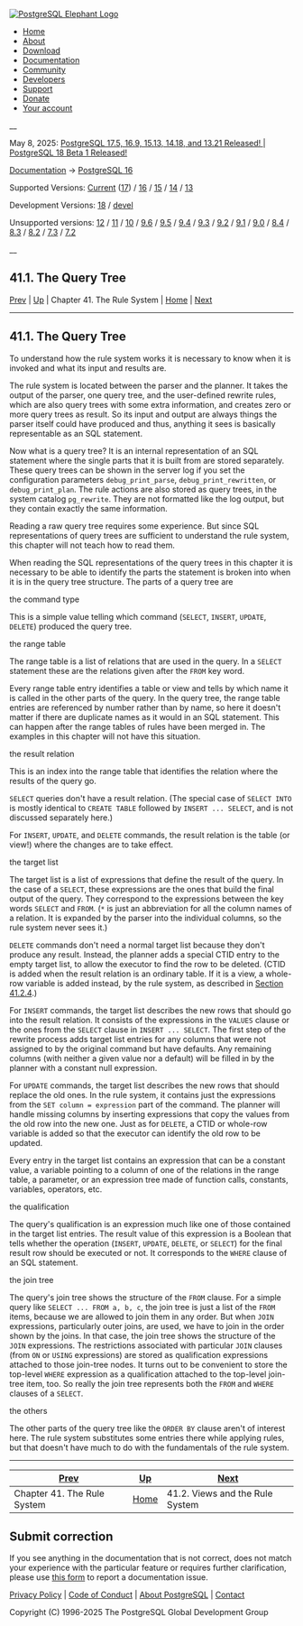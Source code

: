 [ ![PostgreSQL Elephant Logo](/media/img/about/press/elephant.png) ](/)

  * [Home](/ "Home")
  * [About](/about/ "About")
  * [Download](/download/ "Download")
  * [Documentation](/docs/ "Documentation")
  * [Community](/community/ "Community")
  * [Developers](/developer/ "Developers")
  * [Support](/support/ "Support")
  * [Donate](/about/donate/ "Donate")
  * [Your account](/account/ "Your account")

__

May 8, 2025: [ PostgreSQL 17.5, 16.9, 15.13, 14.18, and 13.21 Released! ](/about/news/postgresql-175-169-1513-1418-and-1321-released-3072/) | [ PostgreSQL 18 Beta 1 Released! ](/about/news/postgresql-18-beta-1-released-3070/)

[Documentation](/docs/ "Documentation") -> [PostgreSQL
16](/docs/16/index.html)

Supported Versions: [Current](/docs/current/querytree.html "PostgreSQL 17 -
41.1. The Query Tree") ([17](/docs/17/querytree.html "PostgreSQL 17 -
41.1. The Query Tree")) / [16](/docs/16/querytree.html "PostgreSQL 16 -
41.1. The Query Tree") / [15](/docs/15/querytree.html "PostgreSQL 15 -
41.1. The Query Tree") / [14](/docs/14/querytree.html "PostgreSQL 14 -
41.1. The Query Tree") / [13](/docs/13/querytree.html "PostgreSQL 13 -
41.1. The Query Tree")

Development Versions: [18](/docs/18/querytree.html "PostgreSQL 18 - 41.1. The
Query Tree") / [devel](/docs/devel/querytree.html "PostgreSQL devel -
41.1. The Query Tree")

Unsupported versions: [12](/docs/12/querytree.html "PostgreSQL 12 - 41.1. The
Query Tree") / [11](/docs/11/querytree.html "PostgreSQL 11 - 41.1. The Query
Tree") / [10](/docs/10/querytree.html "PostgreSQL 10 - 41.1. The Query Tree")
/ [9.6](/docs/9.6/querytree.html "PostgreSQL 9.6 - 41.1. The Query Tree") /
[9.5](/docs/9.5/querytree.html "PostgreSQL 9.5 - 41.1. The Query Tree") /
[9.4](/docs/9.4/querytree.html "PostgreSQL 9.4 - 41.1. The Query Tree") /
[9.3](/docs/9.3/querytree.html "PostgreSQL 9.3 - 41.1. The Query Tree") /
[9.2](/docs/9.2/querytree.html "PostgreSQL 9.2 - 41.1. The Query Tree") /
[9.1](/docs/9.1/querytree.html "PostgreSQL 9.1 - 41.1. The Query Tree") /
[9.0](/docs/9.0/querytree.html "PostgreSQL 9.0 - 41.1. The Query Tree") /
[8.4](/docs/8.4/querytree.html "PostgreSQL 8.4 - 41.1. The Query Tree") /
[8.3](/docs/8.3/querytree.html "PostgreSQL 8.3 - 41.1. The Query Tree") /
[8.2](/docs/8.2/querytree.html "PostgreSQL 8.2 - 41.1. The Query Tree") /
[7.3](/docs/7.3/querytree.html "PostgreSQL 7.3 - 41.1. The Query Tree") /
[7.2](/docs/7.2/querytree.html "PostgreSQL 7.2 - 41.1. The Query Tree")

__

41.1. The Query Tree  
---  
[Prev](rules.html "Chapter 41. The Rule System")  | [Up](rules.html "Chapter 41. The Rule System") | Chapter 41. The Rule System | [Home](index.html "PostgreSQL 16.9 Documentation") |  [Next](rules-views.html "41.2. Views and the Rule System")  
  
* * *

## 41.1. The Query Tree #

To understand how the rule system works it is necessary to know when it is
invoked and what its input and results are.

The rule system is located between the parser and the planner. It takes the
output of the parser, one query tree, and the user-defined rewrite rules,
which are also query trees with some extra information, and creates zero or
more query trees as result. So its input and output are always things the
parser itself could have produced and thus, anything it sees is basically
representable as an SQL statement.

Now what is a query tree? It is an internal representation of an SQL statement
where the single parts that it is built from are stored separately. These
query trees can be shown in the server log if you set the configuration
parameters `debug_print_parse`, `debug_print_rewritten`, or
`debug_print_plan`. The rule actions are also stored as query trees, in the
system catalog `pg_rewrite`. They are not formatted like the log output, but
they contain exactly the same information.

Reading a raw query tree requires some experience. But since SQL
representations of query trees are sufficient to understand the rule system,
this chapter will not teach how to read them.

When reading the SQL representations of the query trees in this chapter it is
necessary to be able to identify the parts the statement is broken into when
it is in the query tree structure. The parts of a query tree are

the command type

    

This is a simple value telling which command (`SELECT`, `INSERT`, `UPDATE`,
`DELETE`) produced the query tree.

the range table

    

The range table is a list of relations that are used in the query. In a
`SELECT` statement these are the relations given after the `FROM` key word.

Every range table entry identifies a table or view and tells by which name it
is called in the other parts of the query. In the query tree, the range table
entries are referenced by number rather than by name, so here it doesn't
matter if there are duplicate names as it would in an SQL statement. This can
happen after the range tables of rules have been merged in. The examples in
this chapter will not have this situation.

the result relation

    

This is an index into the range table that identifies the relation where the
results of the query go.

`SELECT` queries don't have a result relation. (The special case of `SELECT
INTO` is mostly identical to `CREATE TABLE` followed by `INSERT ... SELECT`,
and is not discussed separately here.)

For `INSERT`, `UPDATE`, and `DELETE` commands, the result relation is the
table (or view!) where the changes are to take effect.

the target list

    

The target list is a list of expressions that define the result of the query.
In the case of a `SELECT`, these expressions are the ones that build the final
output of the query. They correspond to the expressions between the key words
`SELECT` and `FROM`. (`*` is just an abbreviation for all the column names of
a relation. It is expanded by the parser into the individual columns, so the
rule system never sees it.)

`DELETE` commands don't need a normal target list because they don't produce
any result. Instead, the planner adds a special CTID entry to the empty target
list, to allow the executor to find the row to be deleted. (CTID is added when
the result relation is an ordinary table. If it is a view, a whole-row
variable is added instead, by the rule system, as described in [Section
41.2.4](rules-views.html#RULES-VIEWS-UPDATE "41.2.4. Updating a View").)

For `INSERT` commands, the target list describes the new rows that should go
into the result relation. It consists of the expressions in the `VALUES`
clause or the ones from the `SELECT` clause in `INSERT ... SELECT`. The first
step of the rewrite process adds target list entries for any columns that were
not assigned to by the original command but have defaults. Any remaining
columns (with neither a given value nor a default) will be filled in by the
planner with a constant null expression.

For `UPDATE` commands, the target list describes the new rows that should
replace the old ones. In the rule system, it contains just the expressions
from the `SET column = expression` part of the command. The planner will
handle missing columns by inserting expressions that copy the values from the
old row into the new one. Just as for `DELETE`, a CTID or whole-row variable
is added so that the executor can identify the old row to be updated.

Every entry in the target list contains an expression that can be a constant
value, a variable pointing to a column of one of the relations in the range
table, a parameter, or an expression tree made of function calls, constants,
variables, operators, etc.

the qualification

    

The query's qualification is an expression much like one of those contained in
the target list entries. The result value of this expression is a Boolean that
tells whether the operation (`INSERT`, `UPDATE`, `DELETE`, or `SELECT`) for
the final result row should be executed or not. It corresponds to the `WHERE`
clause of an SQL statement.

the join tree

    

The query's join tree shows the structure of the `FROM` clause. For a simple
query like `SELECT ... FROM a, b, c`, the join tree is just a list of the
`FROM` items, because we are allowed to join them in any order. But when
`JOIN` expressions, particularly outer joins, are used, we have to join in the
order shown by the joins. In that case, the join tree shows the structure of
the `JOIN` expressions. The restrictions associated with particular `JOIN`
clauses (from `ON` or `USING` expressions) are stored as qualification
expressions attached to those join-tree nodes. It turns out to be convenient
to store the top-level `WHERE` expression as a qualification attached to the
top-level join-tree item, too. So really the join tree represents both the
`FROM` and `WHERE` clauses of a `SELECT`.

the others

    

The other parts of the query tree like the `ORDER BY` clause aren't of
interest here. The rule system substitutes some entries there while applying
rules, but that doesn't have much to do with the fundamentals of the rule
system.

* * *

[Prev](rules.html "Chapter 41. The Rule System")  | [Up](rules.html "Chapter 41. The Rule System") |  [Next](rules-views.html "41.2. Views and the Rule System")  
---|---|---  
Chapter 41. The Rule System  | [Home](index.html "PostgreSQL 16.9 Documentation") |  41.2. Views and the Rule System  
  
## Submit correction

If you see anything in the documentation that is not correct, does not match
your experience with the particular feature or requires further clarification,
please use [this form](/account/comments/new/16/querytree.html/) to report a
documentation issue.

[Privacy Policy](/about/privacypolicy) | [Code of Conduct](/about/policies/coc/) | [About PostgreSQL](/about/) | [Contact](/about/contact/)  

Copyright (C) 1996-2025 The PostgreSQL Global Development Group

